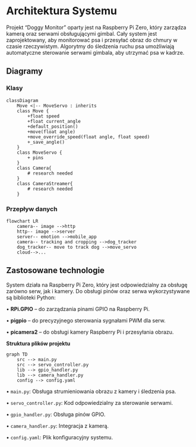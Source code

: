 # **Architektura Systemu**

Projekt “Doggy Monitor” oparty jest na Raspberry Pi Zero, który zarządza kamerą oraz serwami obsługującymi gimbal. Cały system jest zaprojektowany, aby monitorować psa i przesyłać obraz do chmury w czasie rzeczywistym. Algorytmy do śledzenia ruchu psa umożliwiają automatyczne sterowanie serwami gimbala, aby utrzymać psa w kadrze.

## **Diagramy**

### Klasy

```mermaid
classDiagram
    Move <|-- MoveServo : inherits
    class Move {
        +float speed
        +float current_angle
        +default_position()
        +move(float angle)
        +move_override_speed(float angle, float speed)
        +_save_angle()
    }
    class MoveServo {
        + pins
    }
    class Camera{
        # research needed
    }
    class CameraStreamer{
        # research needed
    }
```

### **Przepływ danych**

```mermaid
flowchart LR
    camera-- image -->http
    http-- image -->server
    server-- emotion -->mobile_app
    camera-- tracking and cropping -->dog_tracker
    dog_tracker-- move to track dog -->move_servo
    cloud-->...
```

## **Zastosowane technologie**

System działa na Raspberry Pi Zero, który jest odpowiedzialny za obsługę zarówno serw, jak i kamery. Do obsługi pinów oraz serwa wykorzystywane są biblioteki Python:

• **RPi.GPIO** – do zarządzania pinami GPIO na Raspberry Pi.

• **pigpio** – do precyzyjnego sterowania sygnałami PWM dla serw.

• **picamera2** – do obsługi kamery Raspberry Pi i przesyłania obrazu.

**Struktura plików projektu**

```mermaid
graph TD
    src --> main.py
    src --> servo_controller.py
    lib --> gpio_handler.py
    lib --> camera_handler.py
    config --> config.yaml
```

• `main.py`: Obsługa strumieniowania obrazu z kamery i śledzenia psa.

• `servo_controller.py`: Kod odpowiedzialny za sterowanie serwami.

• `gpio_handler.py`: Obsługa pinów GPIO.

• `camera_handler.py`: Integracja z kamerą.

• `config.yaml`: Plik konfiguracyjny systemu.
